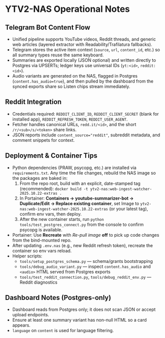 # YTV2-NAS Operational Notes

## Telegram Bot Content Flow
- Unified pipeline supports YouTube videos, Reddit threads, and generic web articles (layered extractor with Readability/Trafilatura fallbacks).
- Telegram stores the active item context (`source`, `url`, `content_id`, etc.) so all summary types reuse the same keyboard.
- Summaries are exported locally (JSON optional) and written directly to Postgres via UPSERTs; ledger keys use universal IDs (`yt:<id>`, `reddit:<id>`).
 - Audio variants are generated on the NAS, flagged in Postgres (`content.has_audio=true`), and then pulled by the dashboard from the synced exports share so Listen chips stream immediately.

## Reddit Integration
- Credentials required: `REDDIT_CLIENT_ID`, `REDDIT_CLIENT_SECRET` (blank for installed app), `REDDIT_REFRESH_TOKEN`, `REDDIT_USER_AGENT`.
- Fetcher handles canonical URLs, `redd.it/<id>`, and the short `/r/<sub>/s/<token>` share links.
- JSON reports include `content_source="reddit"`, subreddit metadata, and comment snippets for context.

## Deployment & Container Tips
- Python dependencies (PRAW, psycopg, etc.) are installed via `requirements.txt`. Any time the file changes, rebuild the NAS image so the packages are baked in:
  1. From the repo root, build with an explicit, date-stamped tag (recommended): `docker build -t ytv2-nas:web-ingest-watcher-2025.10.22-extras .`
  2. In Portainer: **Containers → youtube-summarizer-bot → Duplicate/Edit → Replace existing container**, set Image to `ytv2-nas:web-ingest-watcher-2025.10.22-extras` (or your latest tag), confirm env vars, then deploy.
  3. After the new container starts, run `python tools/test_postgres_connect.py` from the console to confirm psycopg is available.
- Portainer: Use **Recreate** with _Re-pull image_ **off** to pick up code changes from the bind-mounted repo.
- After updating `.env.nas` (e.g., new Reddit refresh token), recreate the container so env vars reload.
- Helper scripts:
  - `tools/setup_postgres_schema.py` — schema/grants bootstrapping
  - `tools/debug_audio_variant.py` — inspect `content.has_audio` and `<audio>` HTML served from Postgres exports
  - `tools/test_reddit_connection.py`, `tools/debug_reddit_env.py` — Reddit diagnostics

## Dashboard Notes (Postgres-only)
- Dashboard reads from Postgres only; it does not scan JSON or accept upload endpoints.
- Ensure at least one summary variant has non-null HTML so a card appears.
- `language` on `content` is used for language filtering.
